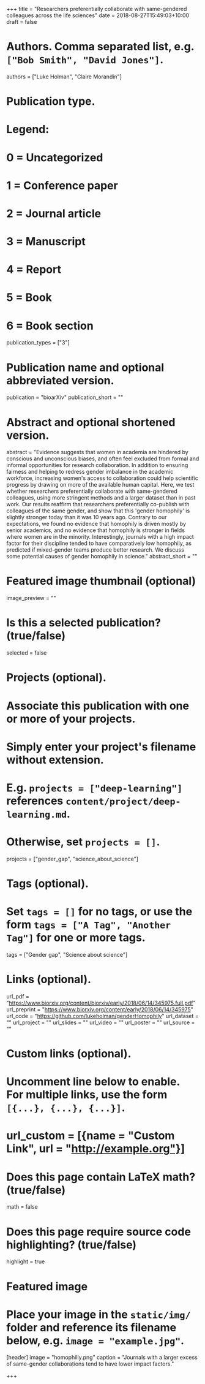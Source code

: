 +++
title = "Researchers preferentially collaborate with same-gendered colleagues across the life sciences"
date = 2018-08-27T15:49:03+10:00
draft = false

# Authors. Comma separated list, e.g. `["Bob Smith", "David Jones"]`.
authors = ["Luke Holman", "Claire Morandin"]

# Publication type.
# Legend:
# 0 = Uncategorized
# 1 = Conference paper
# 2 = Journal article
# 3 = Manuscript
# 4 = Report
# 5 = Book
# 6 = Book section
publication_types = ["3"]

# Publication name and optional abbreviated version.
publication = "bioarXiv"
publication_short = ""

# Abstract and optional shortened version.
abstract = "Evidence suggests that women in academia are hindered by conscious and unconscious biases, and often feel excluded from formal and informal opportunities for research collaboration. In addition to ensuring fairness and helping to redress gender imbalance in the academic workforce, increasing women's access to collaboration could help scientific progress by drawing on more of the available human capital. Here, we test whether researchers preferentially collaborate with same-gendered colleagues, using more stringent methods and a larger dataset than in past work. Our results reaffirm that researchers preferentially co-publish with colleagues of the same gender, and show that this 'gender homophily' is slightly stronger today than it was 10 years ago. Contrary to our expectations, we found no evidence that homophily is driven mostly by senior academics, and no evidence that homophily is stronger in fields where women are in the minority. Interestingly, journals with a high impact factor for their discipline tended to have comparatively low homophily, as predicted if mixed-gender teams produce better research. We discuss some potential causes of gender homophily in science."
abstract_short = ""

# Featured image thumbnail (optional)
image_preview = ""

# Is this a selected publication? (true/false)
selected = false

# Projects (optional).
#   Associate this publication with one or more of your projects.
#   Simply enter your project's filename without extension.
#   E.g. `projects = ["deep-learning"]` references `content/project/deep-learning.md`.
#   Otherwise, set `projects = []`.
projects = ["gender_gap", "science_about_science"]

# Tags (optional).
#   Set `tags = []` for no tags, or use the form `tags = ["A Tag", "Another Tag"]` for one or more tags.
tags = ["Gender gap", "Science about science"]

# Links (optional).
url_pdf = "https://www.biorxiv.org/content/biorxiv/early/2018/06/14/345975.full.pdf"
url_preprint = "https://www.biorxiv.org/content/early/2018/06/14/345975"
url_code = "https://github.com/lukeholman/genderHomophily"
url_dataset = ""
url_project = ""
url_slides = ""
url_video = ""
url_poster = ""
url_source = ""

# Custom links (optional).
#   Uncomment line below to enable. For multiple links, use the form `[{...}, {...}, {...}]`.
# url_custom = [{name = "Custom Link", url = "http://example.org"}]

# Does this page contain LaTeX math? (true/false)
math = false

# Does this page require source code highlighting? (true/false)
highlight = true

# Featured image
# Place your image in the `static/img/` folder and reference its filename below, e.g. `image = "example.jpg"`.
[header]
image = "homophilly.png"
caption = "Journals with a larger excess of same-gender collaborations tend to have lower impact factors."

+++
